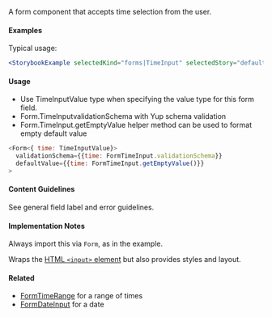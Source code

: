 A form component that accepts time selection from the user.

#### Examples

Typical usage:

```jsx noeditor
<StorybookExample selectedKind="forms|TimeInput" selectedStory="default" />
```

#### Usage

- Use TimeInputValue type when specifying the value type for this form field.
- Form.TimeInputvalidationSchema with Yup schema validation
- Form.TimeInput.getEmptyValue helper method can be used to format empty default value

```js static
<Form<{ time: TimeInputValue}>
  validationSchema={{time: FormTimeInput.validationSchema}}
  defaultValue={{time: FormTimeInput.getEmptyValue()}}
>
```

#### Content Guidelines

See general field label and error guidelines.

#### Implementation Notes

Always import this via `Form`, as in the example.

Wraps the [HTML `<input>` element](https://developer.mozilla.org/en-US/docs/Web/HTML/Element/input) but also provides styles and layout.

#### Related

- [FormTimeRange](#!/FormTimeRange) for a range of times
- [FormDateInput](#!/FormDateInput) for a date

